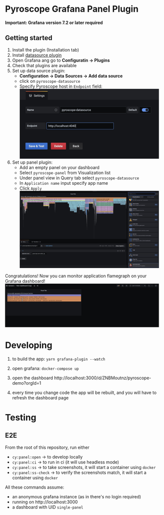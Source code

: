 # Pyroscope Grafana Panel Plugin

**Important: Grafana version 7.2 or later required**

## Getting started

1. Install the plugin (Installation tab)
2. Install [datasource plugin](https://grafana.com/grafana/plugins/pyroscope-datasource/)
3. Open Grafana ang go to **Configuratin -> Plugins**
4. Check that plugins are available
5. Set up data source plugin:
   * **Configuration -> Data Sources -> Add data source**
   * click on `pyroscope-datasource`
   * Specify Pyroscope host in `Endpoint` field:
      ![endpoint](https://raw.githubusercontent.com/pyroscope-io/grafana-panel-plugin/main/docs/assets/endpoint.jpg)
6. Set up panel plugin:
    * Add an empty panel on your dashboard
    * Select `pyroscope-panel` from Visualization list
    * Under panel view in Query tab select `pyroscope-datasource`
    * In `Application name` input specify app name
    * Click `Apply`
   ![settings](https://raw.githubusercontent.com/pyroscope-io/grafana-panel-plugin/main/docs/assets/settings.jpg)

Congratulations! Now you can monitor application flamegraph on your Grafana dashboard!
![dashboard](https://raw.githubusercontent.com/pyroscope-io/grafana-panel-plugin/main/docs/assets/dashboard.jpg)


# Developing

1. to build the app:
`yarn grafana-plugin --watch`

2. open grafana:
`docker-compose up`

3. open the dashboard
http://localhost:3000/d/ZNBMoutnz/pyroscope-demo?orgId=1

4. every time you change code the app will be rebuilt, and you will have to refresh the dashboard page


# Testing
## E2E
From the root of this repository, run either
* `cy:panel:open` -> to develop locally
* `cy:panel:ci` -> to run in ci (it will use headless mode)
* `cy:panel:ss` -> to take screenshots, it will start a container using `docker`
* `cy:panel:ss-check` -> to verify the screenshots match, it will start a container using `docker`

All these commands assume:
* an anonymous grafana instance (as in there's no login required)
* running on http://localhost:3000
* a dashboard with UID `single-panel`

